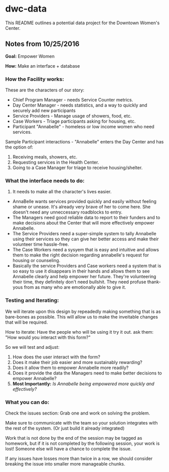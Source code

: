 # dwc-data
This README outlines a potential data project for the Downtown Women's Center.

## Notes from 10/25/2016

__Goal:__ Empower Women

__How:__ Make an interface + database

### How the Facility works:

These are the characters of our story:

* Chief Program Manager - needs Service Counter metrics.
* Day Center Manager - needs statistics, and a way to quickly and securely add new participants
* Service Providers - Manage usage of showers, food, etc.
* Case Workers - Triage participants asking for housing, etc.
* Participant "Annabelle" - homeless or low income women who need services.

Sample Participant interactions - "Annabelle" enters the Day Center and has the option of:

1. Receiving meals, showers, etc.
2. Requesting services in the Health Center.
3. Going to a Case Manager for triage to receive housing/shelter.

### What the interface needs to do:

1. It needs to make all the character's lives easier.
 - AnnaBelle wants services provided quickly and easily without feeling shame or unease. It's already very brave of her to come here. She doesn't need any unneccessary roadblocks to entry.
 - The Managers need good reliable data to report to their funders and to make decisions about the Center that will more effectively empower Annabelle.
 - The Service Providers need a super-simple system to tally Annabelle using their services so they can give her better access and make their volunteer time hassle-free.
 - The Case Workers need a sysyem that is easy and intuitive and allows them to make the right decision regarding annabelle's request for housing or counseling.
 - Basically the service Providers and Case workers need a system that is so easy to use it disappears in their hands and allows them to see Annabelle clearly and help empower her future. They're volunteering their time, they definitely don't need bullshit. They need profuse thank-yous from as many who are emotionally able to give it.

### Testing and Iterating:

We will iterate upon this design by repeadedly making something that is as bare-bones as possible.
This will allow us to make the inveitable changes that will be required.

How to iterate: Have the people who will be using it try it out.
ask them: "How would you interact with this form?"

So we will test and adjust:

1. How does the user interact with the form?
2. Does it make their job easier and more sustainably rewarding?
3. Does it allow them to empower Annabelle more readily?
4. Does it provide the data the Managers need to make better decisions to empower Annabelle?
5. __Most Importantly:__ _Is Annabelle being empowered more quickly and effectively?_

### What you can do:

Check the issues section: Grab one and work on solving the problem. 

Make sure to communicate with the team so your solution integrates with the rest of the system. (Or just build it already integrated) 

Work that is not done by the end of the session may be tagged as homework, but if it is not completed by the following session, your work is lost! Someone else will have a chance to complete the issue.

If any issues have losses more than twice in a row, we should consider breaking the issue into smaller more manageable chunks.
